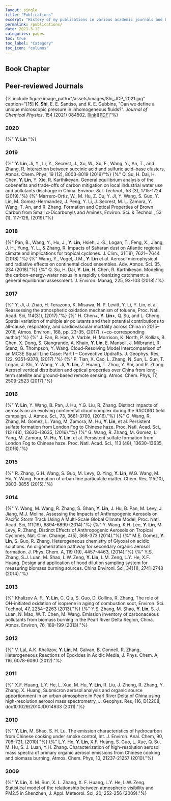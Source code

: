 ```yaml
---
layout: single
title: "Publications"
excerpt: "History of my publications in various academic journals and books."
permalink: /publications/
date: 2021-3-12
categories: pages
toc: true
toc_label: "Category"
toc_icon: "columns"
---
```

## Book Chapter



## Peer-reviewed Journals
{% include figure image_path="/assets/images/Shi_JCP_2021.jpg" caption="[15] **K. Shi**, E. E. Santiso, and K. E. Gubbins, \"Can we define a unique microscopic pressure in inhomogeneous fluids?\". *Journal of Chemical Physics*, 154 (2021) 084502. [[link]](https://aip.scitation.org/doi/10.1063/5.0044487)[[PDF]](http://kaihangshi.github.io/assets/docs/paper/Shi_JCP_2021.pdf)"%}

### 2020
{%" **Y. Lin** "%}

### 2019
{%" **Y. Lin**, Ji, Y., Li, Y., Secrest, J., Xu, W., Xu, F., Wang, Y., An, T., and Zhang, R. Interaction between succinic acid and sulfuric acid–base clusters, Atmos. Chem. Phys, 19 (12), 8003-8019 (2019)"%}
{%" Q. Su, H. Dai, H. Chen, **Y. Lin**, Y. Xie, R. Karthikeyan. General equilibrium analysis of the cobenefits and trade-offs of carbon mitigation on local industrial water use and pollutants discharge in China. *Environ. Sci. Technol.*, 53 (3), 1715-1724 (2019)."%}
{%" Marrero-Ortiz, W., M. Hu, Z. Du, Y. Ji, Y. Wang, S. Guo, Y. Lin, M. Gomez-Hermandez, J. Peng, Y. Li, J. Secrest, M. L. Zamora, Y. Wang, T. An, and R. Zhang. Formation and Optical Properties of Brown Carbon from Small α-Dicarbonyls and Amines, Environ. Sci. & Technol., 53 (1), 117-126, (2019)."%}
### 2018
{%" Pan, B., Wang, Y., Hu, J., **Y. Lin**, Hsieh, J.‐S., Logan, T., Feng, X., Jiang, J. H., Yung, Y. L., & Zhang, R. Impacts of Saharan dust on Atlantic regional climate and implications for tropical cyclones. J. Clim., 31(18), 7621– 7644 (2018)."%}
{%" Wang, Y., Vogel, J.M., **Y. Lin** et al. Aerosol microphysical and radiative effects on continental cloud ensembles. Adv. Atmos. Sci. 35, 234 (2018)."%}
{%" Q. Su, H. Dai, **Y. Lin**, H. Chen, R. Karthikeyan. Modeling the carbon-energy-water nexus in a rapidly urbanizing catchment: a general equilibrium assessment. J. Environ. Manag, 225, 93-103 (2018)."%}
### 2017
{%" Y. Ji, J. Zhao, H. Terazono, K. Misawa, N. P. Levitt, Y. Li, Y. Lin, et al. Reassessing the atmospheric oxidation mechanism of toluene, Proc. Natl. Acad. Sci, 114(31), (2017)."%}
{%" H. Chen+, **Y. Lin+**, Q. Su, and L. Cheng. Spatial variation of multiple air pollutants and their potential contributions to all-cause, respiratory, and cardiovascular mortality across China in 2015–2016, Atmos. Environ., 168, pp. 23-35, (2017). (+co-corresponding author)"%}
{%" J. Fan, B. Han, A. Varble, H. Morrison, K. North, P. Kollias, B. Chen, X. Dong, S. Giangrande, A. Khain, **Y. Lin**, E. Mansell, J. Milbrandt, R. Stenz, G. Thompson, Y. Wang. Cloud-Resolving Model Intercomparison of an MC3E Squall Line Case: Part I – Convective Updrafts. J. Geophys. Res, 122, 9351–9378, (2017)."%}
{%" P. Tian, X. Cao, L. Zhang, N. Sun, L. Sun, T. Logan, J. Shi, Y. Wang, Y. Ji, **Y. Lin**, Z. Huang, T. Zhou, Y. Shi, and R. Zhang. Aerosol vertical distribution and optical properties over China from long-term satellite and ground-based remote sensing. Atmos. Chem. Phys, 17, 2509-2523 (2017)."%}
### 2016
{%" **Y. Lin**, Y. Wang, B. Pan, J. Hu, Y.G. Liu, R. Zhang. Distinct impacts of aerosols on an evolving continental cloud complex during the RACORO field campaign. J. Atmos. Sci., 73, 3681-3700, (2016)."%} 
{%" G. Wang, R. Zhang, M. Gomez, L. Yang, M. Zamora, M. Hu, **Y. Lin**, et al. Persistent sulfate formation from London Fog to Chinese haze. Proc. Natl. Acad. Sci., 113 (48), 13630–13635, (2016)."%}
{%" G. Wang, R. Zhang, M. Gomez, L. Yang, M. Zamora, M. Hu, **Y. Lin**, et al. Persistent sulfate formation from London Fog to Chinese haze. Proc. Natl. Acad. Sci., 113 (48), 13630–13635, (2016)."%}
### 2015
{%" R. Zhang, G.H. Wang, S. Guo, M. Levy, Q. Ying, **Y. Lin**, W.G. Wang, M. Hu, Y. Wang. Formation of urban fine particulate matter. Chem. Rev, 115(10), 3803-3855 (2015)."%}
### 2014
{%" Y. Wang, M. Wang, R. Zhang, S. Ghan, **Y. Lin**, J. Hu, B. Pan, M. Levy, J. Jiang, M.J. Molina, Assessing the Impacts of Anthropogenic Aerosols on Pacific Storm Track Using A Multi-Scale Global Climate Model, Proc. Natl. Acad. Sci, 111(19), 6894-6899 (2014)."%}
{%" Y. Wang, K.H. Lee, **Y. Lin**, M. Levy, R. Zhang, Distinct Effects of Anthropogenic Aerosols on Tropical Cyclones, Nat. Clim. Change, 4(5), 368-373 (2014)."%} 
{%" M.E. Gomez, **Y. Lin**, S. Guo, R. Zhang. Heterogeneous chemistry of Glyoxal on acidic solutions. An oligomerization pathway for secondary organic aerosol formation. J. Phys. Chem. A, 119 (19), 4457-4463, (2014)."%}
{%" Y.S. Zhang, S.J. Luan, M. Shao, L.W. Zeng, **Y. Lin**, L.M. Zeng, L.Y. He, X.F. Huang. Design and application of hood dilution sampling system for measuring biomass burning sources. China Environl. Sci, 34(11), 2741-2748 (2014)."%}
### 2013
{%" Khalizov A. F., **Y. Lin**, C. Qiu, S. Guo, D. Collins, R. Zhang, The role of OH-initiated oxidation of isoprene in aging of combustion soot, Environ. Sci. Technol, 47, 2254−2263 (2013)."%} 
{%" Y.S. Zhang, M. Shao, **Y. Lin**, S. J. Luan, N. Mao, W. T. Chen, M. Wang. Emission inventory of carbonaceous pollutants from biomass burning in the Pearl River Delta Region, China. Atmos. Environ, 76, 189-199 (2013)."%} 
### 2012
{%" V. Lal, A.K. Khalizov, **Y. Lin**, M. Galvan, B. Connell, R. Zhang, Heterogeneous Reactions of Epoxides in Acidic Media, J. Phys. Chem. A, 116, 6078-6090 (2012)."%} 
### 2011
{%" X.F. Huang, L.Y. He, L. Xue, M. Hu, **Y. Lin**, R. Liu, J. Zheng, R. Zhang, Y. Zhang, X. Huang, Submicron aerosol analysis and organic source apportionment in an urban atmosphere in Pearl River Delta of China using high-resolution aerosol mass spectrometry, J. Geophys. Res, 116, D12208, doi:10.1029/2010JD014933 (2011)."%}
### 2010
{%" **Y. Lin**, M. Shao, S. H. Lu. The emission characteristics of hydrocarbon from Chinese cooking under smoke control, Int. J. Environ. Anal. Chem, 90, 708-721, (2010)."%} 
{%" L.Y. He, **Y. Lin**, X.F. Huang, S. Guo, L. Xue, Q. Su, M. Hu, S. J. Luan, Y.H. Zhang. Characterization of high-resolution aerosol mass spectra of primary organic aerosol emissions from Chinese cooking and biomass burning, Atmos. Chem. Phys, 10, 21237-21257 (2010)."%}
### 2009
{%" **Y. Lin**, X. M. Sun, X. L. Zhang, X. F. Huang, L.Y. He, L.W. Zeng. Statistical model of the relationship between atmospheric visibility and PM2.5 in Shenzhen, ‎J. Appl. Meteorol. Sci, 20, 252-256 (2009)."%}



